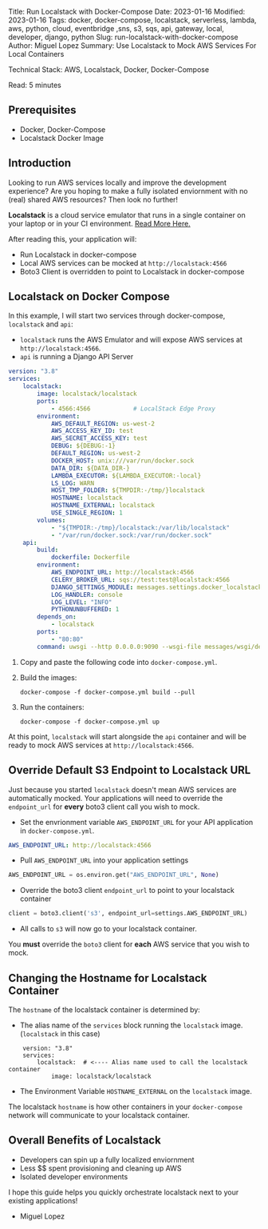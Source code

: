 Title: Run Localstack with Docker-Compose
Date: 2023-01-16
Modified: 2023-01-16
Tags: docker, docker-compose, localstack, serverless, lambda, aws, python, cloud, eventbridge ,sns, s3, sqs, api, gateway, local, developer, django, python
Slug: run-localstack-with-docker-compose
Author: Miguel Lopez
Summary: Use Localstack to Mock AWS Services For Local Containers

Technical Stack: AWS, Localstack, Docker, Docker-Compose

Read: 5 minutes

## Prerequisites 

- Docker, Docker-Compose
- Localstack Docker Image

## Introduction

Looking to run AWS services locally and improve the development experience? Are you hoping to make a fully isolated enviornment with no (real) shared AWS resources? Then look no further!

**Localstack** is a cloud service emulator that runs in a single container on your laptop or in your CI environment. [Read More Here.](https://docs.localstack.cloud/getting-started/?__hstc=108988063.4c3716ab9432d996297196d8a59201a6.1673401275754.1673401275754.1673907003067.2&__hssc=108988063.1.1673907003067&__hsfp=1395183370)

After reading this, your application will: 

- Run Localstack in docker-compose
- Local AWS services can be mocked at `http://localstack:4566`
- Boto3 Client is overridden to point to Localstack in docker-compose


## Localstack on Docker Compose

In this example, I will start two services through docker-compose, `localstack` and `api`: 

- `localstack` runs the AWS Emulator and will expose AWS services at `http://localstack:4566`. 
- `api` is running a Django API Server

```yml
version: "3.8" 
services:
    localstack:
        image: localstack/localstack
        ports:
            - 4566:4566            # LocalStack Edge Proxy
        environment:
            AWS_DEFAULT_REGION: us-west-2
            AWS_ACCESS_KEY_ID: test
            AWS_SECRET_ACCESS_KEY: test
            DEBUG: ${DEBUG:-1}
            DEFAULT_REGION: us-west-2
            DOCKER_HOST: unix:///var/run/docker.sock
            DATA_DIR: ${DATA_DIR-}
            LAMBDA_EXECUTOR: ${LAMBDA_EXECUTOR:-local}
            LS_LOG: WARN
            HOST_TMP_FOLDER: ${TMPDIR:-/tmp/}localstack
            HOSTNAME: localstack
            HOSTNAME_EXTERNAL: localstack
            USE_SINGLE_REGION: 1
        volumes:
            - "${TMPDIR:-/tmp}/localstack:/var/lib/localstack"
            - "/var/run/docker.sock:/var/run/docker.sock"
    api:
        build:
            dockerfile: Dockerfile
        environment:
            AWS_ENDPOINT_URL: http://localstack:4566
            CELERY_BROKER_URL: sqs://test:test@localstack:4566
            DJANGO_SETTINGS_MODULE: messages.settings.docker_localstack
            LOG_HANDLER: console
            LOG_LEVEL: "INFO"
            PYTHONUNBUFFERED: 1
        depends_on:
            - localstack
        ports:
            - "80:80"
        command: uwsgi --http 0.0.0.0:9090 --wsgi-file messages/wsgi/dev.py --callable application --uid appuser --gid appuser --enable-threads
```
1. Copy and paste the following code into `docker-compose.yml`.

2. Build the images: 

    ```
    docker-compose -f docker-compose.yml build --pull
    ```

3. Run the containers: 

    ```
    docker-compose -f docker-compose.yml up
    ```

At this point, `localstack` will start alongside the `api` container and will be ready to mock AWS services at `http://localstack:4566`. 

## Override Default S3 Endpoint to Localstack URL

Just because you started `localstack` doesn't mean AWS services are automatically mocked. Your applications will need to override the `endpoint_url` for **every** boto3 client call you wish to mock.

- Set the envrionment variable `AWS_ENDPOINT_URL` for your API application in `docker-compose.yml`. 
```yml
AWS_ENDPOINT_URL: http://localstack:4566
```
- Pull `AWS_ENDPOINT_URL` into your application settings
```python
AWS_ENDPOINT_URL = os.environ.get("AWS_ENDPOINT_URL", None)
```
- Override the boto3 client `endpoint_url` to point to your localstack container
```python
client = boto3.client('s3', endpoint_url=settings.AWS_ENDPOINT_URL)
```
- All calls to `s3` will now go to your localstack container. 

You **must** override the `boto3` client for **each** AWS service that you wish to mock.

## Changing the Hostname for Localstack Container

The `hostname` of the localstack container is determined by:

- The alias name of the `services` block running the `localstack` image. (`localstack` in this case)
```
    version: "3.8" 
    services:
        localstack:  # <---- Alias name used to call the localstack container
            image: localstack/localstack
```
- The Environment Variable `HOSTNAME_EXTERNAL` on the `localstack` image. 

The localstack `hostname` is how other containers in your `docker-compose` network will communicate to your localstack container.


## Overall Benefits of Localstack

- Developers can spin up a fully localized enviornment
- Less $$ spent provisioning and cleaning up AWS
- Isolated developer environments

I hope this guide helps you quickly orchestrate localstack next to your existing applications!


- Miguel Lopez